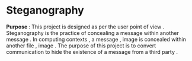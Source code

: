 # Steganography <br>
<b> Purpose </b>: This project is designed as per the user point of view . Steganography is the practice of concealing a message within another message . In computing contexts , a message , image is concealed within another file , image . The purpose of this project is to convert communication  to hide the existence of a message from a third party .

